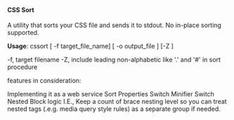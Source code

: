 #### CSS Sort

A utility that sorts your CSS file and sends it to stdout. No in-place sorting supported.
 
**Usage**: cssort [ -f target_file_name] [ -o output_file ] [-Z ] 

-f, target filename
-Z, include leading non-alphabetic like '.' and '#' in sort procedure

features in consideration:

Implementing it as a web service
Sort Properties Switch
Minifier Switch
Nested Block logic
  I.E., Keep a count of brace nesting level so you can treat nested tags (.e.g. media query style rules) as a separate group if needed.

